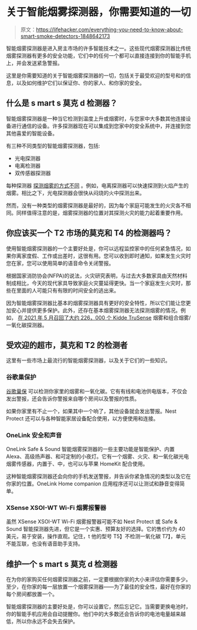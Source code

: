 # 关于智能烟雾探测器，你需要知道的一切

> 原文：<https://lifehacker.com/everything-you-need-to-know-about-smart-smoke-detectors-1848642173>

智能烟雾探测器是进入房主市场的许多智能技术之一。这些现代烟雾探测器比传统烟雾探测器有更多的安全功能，它们中的任何一个都可以直接连接到你的智能手机上，并会发送紧急警报。



这里是你需要知道的关于智能烟雾探测器的一切，包括关于最受欢迎的型号和的信息，以及如何维护它们以保证你、你的家人、和你家的安全。

## 什么是 s mart s 莫克 d 检测器？

智能烟雾探测器是一种当它检测到温度上升或烟雾时，与您家中大多数其他连接设备进行通信的设备。许多探测器现在可以集成到您家中的安全系统中，并连接到您其他喜爱的智能设备。

有三种不同类型的智能烟雾探测器，包括:

*   光电探测器
*   电离检测器
*   双传感器探测器

每种探测器 [探测烟雾的方式不同](https://www.usfa.fema.gov/about/smoke_alarms_position.html) 。例如，电离探测器可以快速探测到火焰产生的烟雾。相比之下，光电探测器会很快从闷烧的火中探测出来。

然而，没有一种类型的烟雾探测器是最好的，因为每个家庭可能发生的火灾各不相同。同样值得注意的是，烟雾探测器的位置对其探测火灾的能力起着重要作用。

## 你应该买一个 T2 市场的莫克和 T4 的检测器吗？

使用智能烟雾探测器的一个主要好处是，你可以远程监控家中的任何紧急情况，如果你离家度假、工作或出差时，这很有用。您可以收到即时通知，如果发生火灾时您在家，您可以使用简单的语音命令关闭警报。

根据国家消防协会(NFPA)的说法，火灾研究表明，与过去大多数家具由天然材料制成相比，今天的现代家具导致家庭火灾蔓延得更快。当一个家庭发生火灾时，那些在里面的人可能只有有限的时间安全的逃出来。

因为智能烟雾探测器比基本的烟雾探测器具有更好的安全特性，所以它们能让您更加安心并提供更多保护。此外，还存在基本烟雾探测器无法探测烟雾的情况。例如， [在 2021 年 5 月召回了大约 226，000 个 Kidde TruSense](https://www.zdfirm.com/estimated-226k-smoke-carbon-monoxide-detectors-recalled/) 烟雾和组合烟雾/一氧化碳探测器。

## 受欢迎的超市，莫克和 T2 的检测者

这里有一些市场上最流行的智能烟雾探测器，以及关于它们的一些知识。

### 谷歌巢保护

[谷歌巢保](https://lifehacker.com/get-a-free-nest-thermostat-if-yours-is-malfunctioning-1844521013) 可以检测你家里的烟雾和一氧化碳。它有有线和电池供电版本，不仅会发出警报，还会告诉你警报来自哪个房间以及警报的性质。

如果你家里有不止一个，如果其中一个响了，其他设备就会发出警报。Nest Protect 还可以与各种智能家居设备配合使用，以方便使用和连接。

### OneLink 安全和声音

OneLink Safe & Sound 智能烟雾探测器的一些主要功能是智能保护、内置 Alexa、高级扬声器、和可定制的小夜灯。它有一个烟雾、火灾、和一氧化碳光电烟雾传感器，内置于、中，也可以与苹果 HomeKit 配合使用。

这种智能烟雾探测器还会向你的手机发送警报，并告诉你紧急情况的类型以及它在你家的位置。OneLink Home companion 应用程序还可以让测试和静音变得简单。

### XSense XSOI-WT Wi-Fi 烟雾报警器

虽然 XSense XSOI-WT Wi-Fi 烟雾报警器可能不如 Nest Protect 或 Safe & Sound 智能探测器先进，但它是一个实惠、预算友好的选择。它的售价约为 40 美元，易于安装，操作直观。记住，t 他的型号 T5】不检测一氧化碳 T7】，单元不能互联，也没有语音助手支持。

## 维护一个 s mart s 莫克 d 检测器

在为你的家购买任何烟雾探测器之前，一定要根据你家的大小来评估你需要多少。至少，在你家的每一层放置一个烟雾探测器——为了最佳的安全性，最好在你家的每个房间都放置一个。

智能烟雾探测器的主要好处是，你可以设置它，然后忘记它。当需要更换电池时，你的智能手机应用会自动提醒你。他们中的大多数还会告诉你的电池电量越来越低，所以你永远不会失去保护。